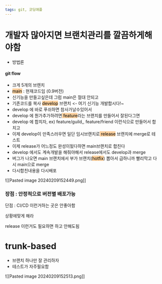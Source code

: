 ```yaml
---
tags: git, 코딩애플
---
```

# 개발자 많아지면 브랜치관리를 깔끔하게해야함

- 방법론


#### git flow

- 크게 5개의 브렌치
- <mark style="background: #FFB86CA6;">main</mark> : 현재코드임 (0.9버전)
- 신기능을 만들고싶은데 그럼 main은 절대 안되고
- 기존코드를 복사 <mark style="background: #FFB86CA6;">develop</mark> 브랜치 <- 여기 신기능 개발합시다!~
- develop 에 바로 푸쉬하면 참사가날수있어서
- develop 에 뭔가추가하려면<mark style="background: #FFB86CA6;"> feature</mark>라는 브랜치를 만들어서 잘된다그면
- develop 에 합치자, ex) feature/guild,, feature/friend 이런식으로 만들어서 합치고
- 이제 develop이 만족스러우면 일단 임시브랜치로<mark style="background: #FFB86CA6;"> release</mark> 브랜치에 merge로 테스트
- 이제 release가 어느정도 완성이됬다하면 main브랜치로 합친다
- develop 에서도 계속개발을 해줘야해서 release에서도 develop과 merge
- 버그가 나오면 main 브랜치에서 부가 브랜치(<mark style="background: #FFB86CA6;">hotfix</mark>) 뽑아서 급하니까 빨리막고 다시 main으로 merge
- 다시합친내용을 다시배포


![[Pasted image 20240209152449.png]]

### 장점 : 안정적으로 버전별 배포가능
단점 : CI/CD 이런거하는 곳은 안좋아함

상황에맞게 해라

release 이런거도 필요하면 하고 안해도됨


# trunk-based 

- 브랜치 하나만 잘 관리하자
- 테스트가 자주필요함


![[Pasted image 20240209152513.png]]